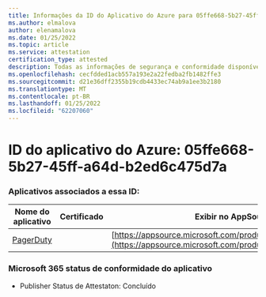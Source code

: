 ```yaml
---
title: Informações da ID do Aplicativo do Azure para 05ffe668-5b27-45ff-a64d-b2ed6c475d7a
ms.author: elmalova
author: elenamalova
ms.date: 01/25/2022
ms.topic: article
ms.service: attestation
certification_type: attested
description: Todas as informações de segurança e conformidade disponíveis para 05ffe668-5b27-45ff-a64d-b2ed6c475d7a.
ms.openlocfilehash: cecfdded1acb557a193e2a22fedba2fb1482ffe3
ms.sourcegitcommit: d21e36dff2355b19cdb4433ec74ab9a1ee3b2180
ms.translationtype: MT
ms.contentlocale: pt-BR
ms.lasthandoff: 01/25/2022
ms.locfileid: "62207060"
---
```

# <a name="azure-app-id-05ffe668-5b27-45ff-a64d-b2ed6c475d7a"></a>ID do aplicativo do Azure: 05ffe668-5b27-45ff-a64d-b2ed6c475d7a


### <a name="apps-associated-with-this-id"></a>Aplicativos associados a essa ID:
| **Nome do aplicativo** | **Certificado** | **Exibir no AppSource** |
|--------------|---------------|-----------------------|
| [PagerDuty](https://docs.microsoft.com/microsoft-365-app-certification/forward/WA200001637) |  | [https://appsource.microsoft.com/product/office/WA200001637](https://appsource.microsoft.com/product/office/WA200001637) |

### <a name="microsoft-365-app-compliance-status"></a>Microsoft 365 status de conformidade do aplicativo
- Publisher Status de Attestaton: Concluído
